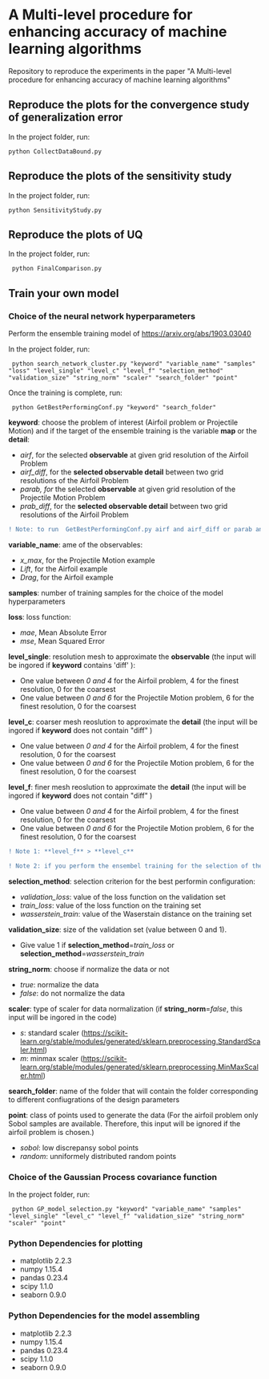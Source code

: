 # A Multi-level procedure for enhancing accuracy of machine learning algorithms
Repository to reproduce the experiments in the paper "A Multi-level procedure for enhancing accuracy of machine learning algorithms" 

## Reproduce the plots for the convergence study of generalization error
In the project folder, run:

    python CollectDataBound.py

## Reproduce the plots of the sensitivity study
In the project folder, run:

    python SensitivityStudy.py

	 
## Reproduce the plots of UQ
In the project folder, run:

     python FinalComparison.py

## Train your own model
### Choice of the neural network hyperparameters
Perform the ensemble training model of https://arxiv.org/abs/1903.03040

In the project folder, run:

     python search_network_cluster.py "keyword" "variable_name" "samples" "loss" "level_single" "level_c" "level_f" "selection_method" "validation_size" "string_norm" "scaler" "search_folder" "point"
     
Once the training is complete, run:

     python GetBestPerformingConf.py "keyword" "search_folder"
     
**keyword**: choose the problem of interest (Airfoil problem or Projectile Motion) and if the target of the ensemble training is the variable **map** or the **detail**:
- *airf*, for the selected **observable** at given grid resolution of the Airfoil Problem
- *airf_diff*,  for the **selected observable detail** between two grid resolutions of the Airfoil Problem
- *parab, for* the selected **observable** at given grid resolution of the Projectile Motion Problem
- *prab_diff*, for the **selected observable detail** between two grid resolutions of the Airfoil Problem
```diff
! Note: to run  GetBestPerformingConf.py airf and airf_diff or parab and parab_diff can be chosen indifferently for the airfoil and projectile motion problem.
```

**variable_name**: ame of the observables:
- *x_max*, for the Projectile Motion example
- *Lift*, for the Airfoil example
- *Drag*, for the Airfoil example

**samples**: number of training samples for the choice of the model hyperparameters

**loss**: loss function:
- *mae*, Mean Absolute Error
- *mse*, Mean Squared Error

**level_single**: resolution mesh to approximate the **observable** (the input will be ingored if **keyword** contains 'diff' ):
- One value between *0 and 4* for the Airfoil problem, 4 for the finest resolution, 0 for the coarsest
- One value between *0 and 6* for the Projectile Motion problem, 6 for the finest resolution, 0 for the coarsest

**level_c**: coarser mesh reoslution to approximate the **detail** (the input will be ingored if **keyword** does not contain "diff" )
- One value between *0 and 4* for the Airfoil problem, 4 for the finest resolution, 0 for the coarsest
- One value between *0 and 6* for the Projectile Motion problem, 6 for the finest resolution, 0 for the coarsest

**level_f**: finer mesh reoslution to approximate the **detail** (the input will be ingored if **keyword** does not contain "diff" )
- One value between *0 and 4* for the Airfoil problem, 4 for the finest resolution, 0 for the coarsest
- One value between *0 and 6* for the Projectile Motion problem, 6 for the finest resolution, 0 for the coarsest

```diff
! Note 1: **level_f** > **level_c**
```


```diff
! Note 2: if you perform the ensembel training for the selection of the hyperpaarmeter of the detail, assign in any case a value to level_single and if you perform the ensembel training for the selection of the hyperpaarmeter of the observable , assign in any case a value to level_c and level_f
```

**selection_method**: selection criterion for the best performin configuration:
- *validation_loss*: value of the loss function on the validation set
- *train_loss*: value of the loss function on the training set
- *wasserstein_train*: value of the Waserstain distance on the training set

**validation_size**: size of the validation set (value between 0 and 1).
- Give value 1 if **selection_method**=*train_loss* or **selection_method**=*wasserstein_train*

**string_norm**: choose if normalize the data or not
- *true*: normalize the data
- *false*: do not normalize the data

**scaler**: type of scaler for data normalization (if **string_norm**=*false*, this input will be ingored in the code)
- *s*: standard scaler (https://scikit-learn.org/stable/modules/generated/sklearn.preprocessing.StandardScaler.html)
- *m*: minmax scaler (https://scikit-learn.org/stable/modules/generated/sklearn.preprocessing.MinMaxScaler.html)

**search_folder**: name of the folder that will contain the folder corresponding to different confiugrations of the design parameters

**point**: class of points used to generate the data (For the airfoil problem only Sobol samples are available. Therefore, this input will be ignored if the airfoil problem is chosen.)
- *sobol*: low discrepansy sobol points
- *random*: unniformely distributed random points

### Choice of the Gaussian Process covariance function

In the project folder, run:

     python GP_model_selection.py "keyword" "variable_name" "samples" "level_single" "level_c" "level_f" "validation_size" "string_norm" "scaler" "point"


### Python Dependencies for plotting
- matplotlib   2.2.3
- numpy        1.15.4
- pandas       0.23.4
- scipy        1.1.0
- seaborn      0.9.0


### Python Dependencies for the model assembling
- matplotlib   2.2.3
- numpy        1.15.4
- pandas       0.23.4
- scipy        1.1.0
- seaborn      0.9.0
